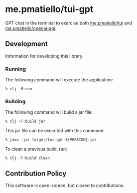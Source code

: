 # me.pmatiello/tui-gpt

GPT chat in the terminal to exercise both
[me.pmatiello/tui](https://github.com/pmatiello/tui) and
[me.pmatiello/openai-api](https://github.com/pmatiello/openai-api).

## Development

Information for developing this library.

### Running

The following command will execute the application:

```
% clj -M:run
```

### Building

The following command will build a jar file:

```
% clj -T:build jar
```

This jar file can be executed with this command:

```
% java -jar target/tui-gpt-${VERSION}.jar
```

To clean a previous build, run:

```
% clj -T:build clean
```

## Contribution Policy

This software is open-source, but closed to contributions.
